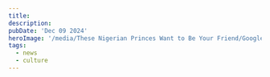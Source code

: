 ```yaml
---
title: 
description: 
pubDate: 'Dec 09 2024'
heroImage: '/media/These Nigerian Princes Want to Be Your Friend/GoogleSpamfeatured.png'
tags:
  - news
  - culture
---
```

